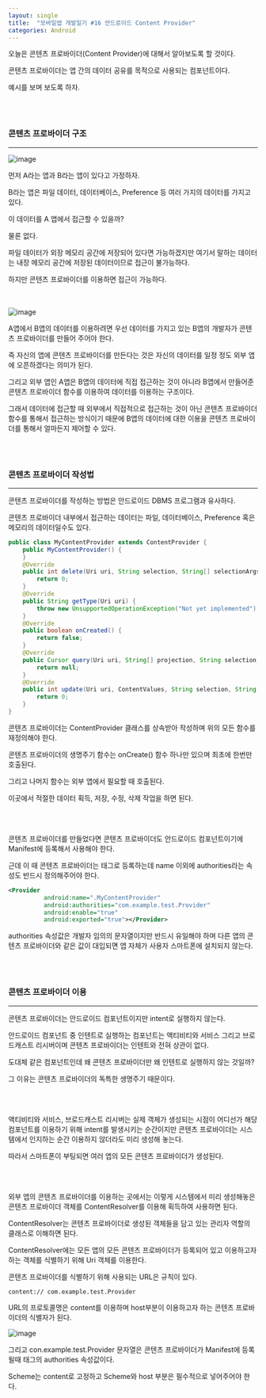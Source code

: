 ```yaml
---
layout: single
title:  "모바일앱 개발일기 #16 안드로이드 Content Provider"
categories: Android
---
```


오늘은 콘텐츠 프로바이더(Content Provider)에 대해서 알아보도록 할 것이다.

콘텐츠 프로바이더는 앱 간의 데이터 공유를 목적으로 사용되는 컴포넌트이다.

예시를 보며 보도록 하자.

<br/><br/>

### 콘텐츠 프로바이더 구조

---





![image](https://user-images.githubusercontent.com/69960282/146735364-aea707e8-60d8-457d-b822-fdbe826e214f.png)

먼저 A라는 앱과 B라는 앱이 있다고 가정하자.

B라는 앱은 파일 데이터, 데이터베이스, Preference 등 여러 가지의 데이터를 가지고 있다.

이 데이터를 A 앱에서 접근할 수 있을까?

물론 없다.



파일 데이터가 외장 메모리 공간에 저장되어 있다면 가능하겠지만 여기서 말하는 데이터는 내장 메모리 공간에 저장된 데이터이므로 접근이 불가능하다.



하지만 콘텐츠 프로바이더를 이용하면 접근이 가능하다.

<br/><br/>![image](https://user-images.githubusercontent.com/69960282/146735314-1af0fcd9-7c0d-4c56-a16e-86cc58d98f47.png)

A앱에서 B앱의 데이터를 이용하려면 우선 데이터를 가지고 있는 B앱의 개발자가 콘텐츠 프로바이더를 만들어 주어야 한다. 

즉 자신의 앱에 콘텐츠 프로바이더를 만든다는 것은 자신의 데이터를 일정 정도 외부 앱에 오픈하겠다는 의미가 된다.

그리고 외부 앱인 A앱은 B앱의 데이터에 직접 접근하는 것이 아니라 B앱에서 만들어준 콘텐츠 프로바이더 함수를 이용하여 데이터를 이용하는 구조이다.



그래서 데이터에 접근할 때 외부에서 직접적으로 접근하는 것이 아닌 콘텐츠 프로바이더 함수를 통해서 접근하는 방식이기 때문에 B앱의 데이터에 대한 이용을 콘텐츠 프로바이더를 통해서 얼마든지 제어할 수 있다.

<br/><br/>

### 콘텐츠 프로바이더 작성법

---



콘텐츠 프로바이더를 작성하는 방법은 안드로이드 DBMS 프로그램과 유사하다.

콘텐츠 프로바이더 내부에서 접근하는 데이터는 파일, 데이터베이스, Preference 혹은 메모리의 데이터일수도 있다.

```java
public class MyContentProvider extends ContentProvider {
    public MyContentProvider() {
    }
    @Override
    public int delete(Uri uri, String selection, String[] selectionArgs) {
        return 0;
    }
    @Override
    public String getType(Uri uri) {
        throw new UnsupportedOperationException("Not yet implemented");
    }
    @Override
    public boolean onCreated() {
        return false;
    }
    @Override
    public Cursor query(Uri uri, String[] projection, String selection, String[] selectionArgs, String sortOrder) {
        return null;
    }
    @Override
    public int update(Uri uri, ContentValues, String selection, String[] selectionArgs) {
        return 0;
    }
}
```

콘텐츠 프로바이더는 ContentProvider 클래스를 상속받아 작성하며 위의 모든 함수를 재정의해야 한다.

콘텐츠 프로바이더의 생명주기 함수는 onCreate() 함수 하나만 있으며 최초에 한번만 호출된다.

그리고 나머지 함수는 외부 앱에서 필요할 때 호출된다.

이곳에서 적절한 데이터 획득, 저장, 수정, 삭제 작업을 하면 된다.

<br/><br/>

콘텐츠 프로바이더를 만들었다면 콘텐츠 프로바이더도 안드로이드 컴포넌트이기에 Manifest에 등록해서 사용해야 한다. 

근데 이 때 콘텐츠 프로바이더는 <provider>태그로 등록하는데  name 이외에 authorities라는 속성도 반드시 정의해주어야 한다. 

```xml
<Provider
          android:name=".MyContentProvider"
          android:authorities="com.example.test.Provider"
          android:enable="true"
          android:exported="true"></Provider>
```

authorities 속성값은 개발자 임의의 문자열이지만 반드시 유일해야 하며 다른 앱의 콘텐츠 프로바이더와 같은 값이 대입되면 앱 자체가 사용자 스마트폰에 설치되지 않는다.

<br/><br/>

### 콘텐츠 프로바이더 이용

---

콘텐츠 프로바이더는 안드로이드 컴포넌트이지만 intent로 실행하지 않는다.

안드로이드 컴포넌트 중 인텐트로 실행하는 컴포넌트는 액티비티와 서비스 그리고 브로드캐스트 리시버이며 콘텐츠 프로바이더는 인텐트와 전혀 상관이 없다.

도대체 같은 컴포넌트인데 왜 콘텐츠 프로바이더만 왜 인텐트로 실행하지 않는 것일까?

그 이유는 콘텐츠 프로바이더의 독특한 생명주기 때문이다.

<br/><br/>

액티비티와 서비스, 브로드캐스트 리시버는 실제 객체가 생성되는 시점이 어디선가 해당 컴포넌트를 이용하기 위해 intent를 발생시키는 순간이지만 콘텐츠 프로바이더는 시스템에서 인지하는 순간 이용하지 않더라도 미리 생성해 놓는다.

따라서 스마트폰이 부팅되면 여러 앱의 모든 콘텐츠 프로바이더가 생성된다.

<br/><br/>

외부 앱의 콘텐츠 프로바이더를 이용하는 곳에서는 이렇게 시스템에서 미리 생성해놓은 콘텐츠 프로바이더 객체를 ContentResolver를 이용해 획득하여 사용하면 된다.

ContentResolver는 콘텐츠 프로바이더로 생성된 객체들을 담고 있는 관리자 역할의 클래스로 이해하면 된다.

ContentResolver에는 모든 앱의 모든 콘텐츠 프로바이더가 등록되어 있고 이용하고자 하는 객체를 식별하기 위해 Uri 객체를 이용한다.

콘텐츠 프로바이더를 식별하기 위해 사용되는 URL은 규칙이 있다.

```
content:// com.example.test.Provider
```

URL의 프로토콜명은 content를 이용하며 host부분이 이용하고자 하는 콘텐츠 프로바이더의 식별자가 된다.

![image](https://user-images.githubusercontent.com/69960282/146735405-45921164-c113-46c1-9384-2bcb90839faa.png)

그리고 con.example.test.Provider 문자열은 콘텐츠 프로바이더가 Manifest에 등록될때 <provider>태그의 authorities 속성값이다.

Scheme는 content로 고정하고 Scheme와 host 부분은 필수적으로 넣어주어야 한다.
